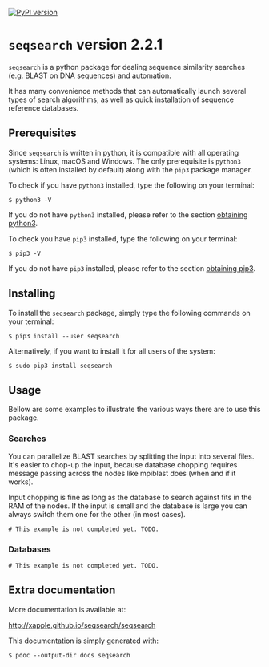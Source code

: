[![PyPI version](https://badge.fury.io/py/seqsearch.svg)](https://badge.fury.io/py/seqsearch)

# `seqsearch` version 2.2.1

`seqsearch` is a python package for dealing sequence similarity searches (e.g. BLAST on DNA sequences) and automation.

It has many convenience methods that can automatically launch several types of search algorithms, as well as quick installation of sequence reference databases.

## Prerequisites

Since `seqsearch` is written in python, it is compatible with all operating systems: Linux, macOS and Windows. The only prerequisite is `python3` (which is often installed by default) along with the `pip3` package manager.

To check if you have `python3` installed, type the following on your terminal:

    $ python3 -V

If you do not have `python3` installed, please refer to the section [obtaining python3](docs/installing_tips.md#obtaining-python3).

To check you have `pip3` installed, type the following on your terminal:

    $ pip3 -V

If you do not have `pip3` installed, please refer to the section [obtaining pip3](docs/installing_tips.md#obtaining-pip3).

## Installing

To install the `seqsearch` package, simply type the following commands on your terminal:

    $ pip3 install --user seqsearch

Alternatively, if you want to install it for all users of the system:

    $ sudo pip3 install seqsearch

## Usage

Bellow are some examples to illustrate the various ways there are to use this package.

### Searches

You can parallelize BLAST searches by splitting the input into several files. It's easier to chop-up the input, because database chopping requires message passing across the nodes like mpiblast does (when and if it works).

Input chopping is fine as long as the database to search against fits in the RAM of the nodes. If the input is small and the database is large you can always switch them one for the other (in most cases).

    # This example is not completed yet. TODO.

### Databases

    # This example is not completed yet. TODO.

## Extra documentation

More documentation is available at:

<http://xapple.github.io/seqsearch/seqsearch>

This documentation is simply generated with:

    $ pdoc --output-dir docs seqsearch